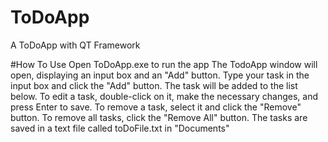 # ToDoApp
A ToDoApp with QT Framework

#How To Use
Open ToDoApp.exe to run the app
The TodoApp window will open, displaying an input box and an "Add" button.
Type your task in the input box and click the "Add" button. The task will be added to the list below.
To edit a task, double-click on it, make the necessary changes, and press Enter to save.
To remove a task, select it and click the "Remove" button.
To remove all tasks, click the "Remove All" button.
The tasks are saved in a text file called toDoFile.txt in "Documents"
